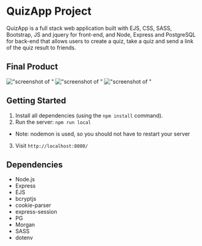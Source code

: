 # QuizApp Project

QuizApp is a full stack web application built with EJS, CSS, SASS, Bootstrap, JS and jquery for front-end, and Node, Express and PostgreSQL for back-end that allows users to create a quiz, take a quiz and send a link of the quiz result to friends.

## Final Product

!["screenshot of "]()
!["screenshot of "]()
!["screenshot of "]()


## Getting Started

1. Install all dependencies (using the `npm install` command).
2. Run the server: `npm run local`
  - Note: nodemon is used, so you should not have to restart your server
3. Visit `http://localhost:8080/`


## Dependencies

- Node.js
- Express
- EJS
- bcryptjs
- cookie-parser
- express-session
- PG
- Morgan
- SASS
- dotenv